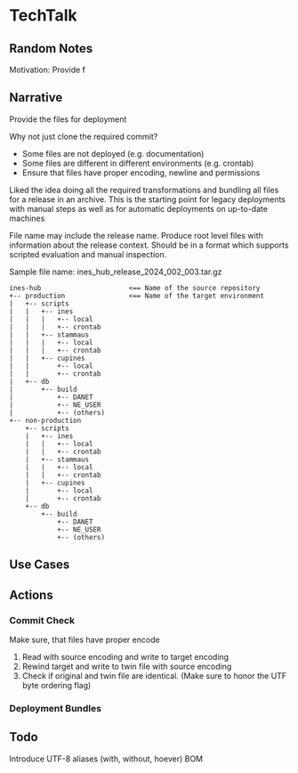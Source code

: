 # TechTalk

## Random Notes

Motivation: Provide f

## Narrative

Provide the files for deployment

Why not just clone the required commit?
- Some files are not deployed (e.g. documentation)
- Some files are different in different environments (e.g. crontab)
- Ensure that files have proper encoding, newline and permissions

Liked the idea doing all the required transformations and bundling 
all files for a release in an archive. This is the starting point 
for legacy deployments with manual steps as well as for automatic
deployments on up-to-date machines

File name may include the release name. Produce root level files
with information about the release context. Should be in a format
which supports scripted evaluation and manual inspection.

Sample file name: ines_hub_release_2024_002_003.tar.gz

```text
ines-hub                      <== Name of the source repository
+-- production                <== Name of the target environment
|   +-- scripts
|   |   +-- ines
|   |   |   +-- local
|   |   |   +-- crontab
|   |   +-- stammaus
|   |   |   +-- local
|   |   |   +-- crontab
|   |   +-- cupines
|   |       +-- local
|   |       +-- crontab
|   +-- db
|       +-- build
|           +-- DANET
|           +-- NE_USER
|           +-- (others)
+-- non-production
    +-- scripts
    |   +-- ines
    |   |   +-- local
    |   |   +-- crontab
    |   +-- stammaus
    |   |   +-- local
    |   |   +-- crontab
    |   +-- cupines
    |       +-- local
    |       +-- crontab
    +-- db
        +-- build
            +-- DANET
            +-- NE_USER
            +-- (others)
```






## Use Cases



## Actions

### Commit Check

Make sure, that files have proper encode

1. Read with source encoding and write to target encoding
2. Rewind target and write to twin file with source encoding
3. Check if original and twin file are identical.
(Make sure to honor the UTF byte ordering flag)

### Deployment Bundles


## Todo

Introduce UTF-8 aliases (with, without, hoever) BOM
